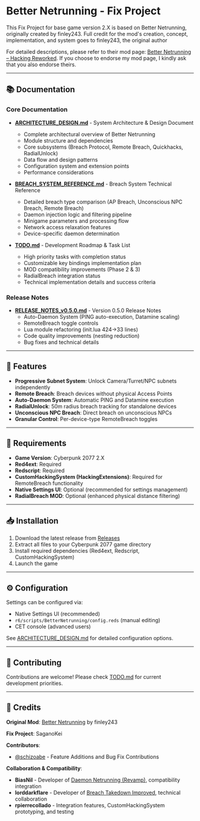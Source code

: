 # Better Netrunning - Fix Project

This Fix Project for base game version 2.X is based on Better Netrunning, originally created by finley243.
Full credit for the mod's creation, concept, implementation, and system goes to finley243, the original author

For detailed descriptions, please refer to their mod page: [Better Netrunning – Hacking Reworked](https://www.nexusmods.com/cyberpunk2077/mods/2302).
If you choose to endorse my mod page, I kindly ask that you also endorse theirs.

---

## 📚 Documentation

### Core Documentation

- **[ARCHITECTURE_DESIGN.md](ARCHITECTURE_DESIGN.md)** - System Architecture & Design Document
  - Complete architectural overview of Better Netrunning
  - Module structure and dependencies
  - Core subsystems (Breach Protocol, Remote Breach, Quickhacks, RadialUnlock)
  - Data flow and design patterns
  - Configuration system and extension points
  - Performance considerations

- **[BREACH_SYSTEM_REFERENCE.md](BREACH_SYSTEM_REFERENCE.md)** - Breach System Technical Reference
  - Detailed breach type comparison (AP Breach, Unconscious NPC Breach, Remote Breach)
  - Daemon injection logic and filtering pipeline
  - Minigame parameters and processing flow
  - Network access relaxation features
  - Device-specific daemon determination

- **[TODO.md](TODO.md)** - Development Roadmap & Task List
  - High priority tasks with completion status
  - Customizable key bindings implementation plan
  - MOD compatibility improvements (Phase 2 & 3)
  - RadialBreach integration status
  - Technical implementation details and success criteria

### Release Notes

- **[RELEASE_NOTES_v0.5.0.md](RELEASE_NOTES_v0.5.0.md)** - Version 0.5.0 Release Notes
  - Auto-Daemon System (PING auto-execution, Datamine scaling)
  - RemoteBreach toggle controls
  - Lua module refactoring (init.lua 424→33 lines)
  - Code quality improvements (nesting reduction)
  - Bug fixes and technical details

---

## 🎯 Features

- **Progressive Subnet System**: Unlock Camera/Turret/NPC subnets independently
- **Remote Breach**: Breach devices without physical Access Points
- **Auto-Daemon System**: Automatic PING and Datamine execution
- **RadialUnlock**: 50m radius breach tracking for standalone devices
- **Unconscious NPC Breach**: Direct breach on unconscious NPCs
- **Granular Control**: Per-device-type RemoteBreach toggles

---

## 🔧 Requirements

- **Game Version**: Cyberpunk 2077 2.X
- **Red4ext**: Required
- **Redscript**: Required
- **CustomHackingSystem (HackingExtensions)**: Required for RemoteBreach functionality
- **Native Settings UI**: Optional (recommended for settings management)
- **RadialBreach MOD**: Optional (enhanced physical distance filtering)

---

## 📥 Installation

1. Download the latest release from [Releases](https://github.com/SaganoKei/Better-Netrunning-Fix/releases)
2. Extract all files to your Cyberpunk 2077 game directory
3. Install required dependencies (Red4ext, Redscript, CustomHackingSystem)
4. Launch the game

---

## ⚙️ Configuration

Settings can be configured via:
- Native Settings UI (recommended)
- `r6/scripts/BetterNetrunning/config.reds` (manual editing)
- CET console (advanced users)

See [ARCHITECTURE_DESIGN.md](ARCHITECTURE_DESIGN.md#configuration-system) for detailed configuration options.

---

## 🤝 Contributing

Contributions are welcome! Please check [TODO.md](TODO.md) for current development priorities.

---

## 📜 Credits

**Original Mod**: [Better Netrunning](https://www.nexusmods.com/cyberpunk2077/mods/2302) by finley243

**Fix Project**: SaganoKei

**Contributors**:
- [@schizoabe](https://github.com/schizoabe) - Feature Additions and Bug Fix Contributions

**Collaboration & Compatibility**:
- **BiasNil** - Developer of [Daemon Netrunning (Revamp)](https://www.nexusmods.com/cyberpunk2077/mods/12523), compatibility integration
- **lorddarkflare** - Developer of [Breach Takedown Improved](https://www.nexusmods.com/cyberpunk2077/mods/14171), technical collaboration
- **rpierrecollado** - Integration features, CustomHackingSystem prototyping, and testing
